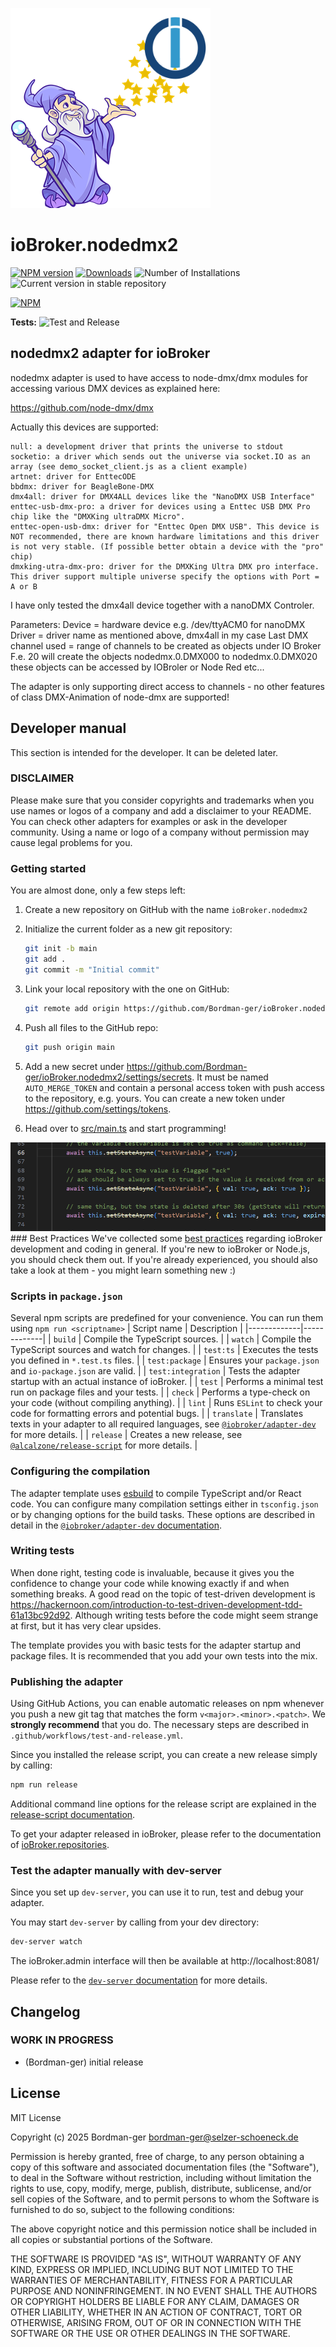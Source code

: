 ![Logo](admin/nodedmx2.png)
# ioBroker.nodedmx2

[![NPM version](https://img.shields.io/npm/v/iobroker.nodedmx2.svg)](https://www.npmjs.com/package/iobroker.nodedmx2)
[![Downloads](https://img.shields.io/npm/dm/iobroker.nodedmx2.svg)](https://www.npmjs.com/package/iobroker.nodedmx2)
![Number of Installations](https://iobroker.live/badges/nodedmx2-installed.svg)
![Current version in stable repository](https://iobroker.live/badges/nodedmx2-stable.svg)

[![NPM](https://nodei.co/npm/iobroker.nodedmx2.png?downloads=true)](https://nodei.co/npm/iobroker.nodedmx2/)

**Tests:** ![Test and Release](https://github.com/Bordman-ger/ioBroker.nodedmx2/workflows/Test%20and%20Release/badge.svg)

## nodedmx2 adapter for ioBroker

nodedmx adapter is used to have access to node-dmx/dmx modules for accessing various DMX devices as explained here: 

https://github.com/node-dmx/dmx

Actually this devices are supported:

    null: a development driver that prints the universe to stdout
    socketio: a driver which sends out the universe via socket.IO as an array (see demo_socket_client.js as a client example)
    artnet: driver for EnttecODE
    bbdmx: driver for BeagleBone-DMX
    dmx4all: driver for DMX4ALL devices like the "NanoDMX USB Interface"
    enttec-usb-dmx-pro: a driver for devices using a Enttec USB DMX Pro chip like the "DMXKing ultraDMX Micro".
    enttec-open-usb-dmx: driver for "Enttec Open DMX USB". This device is NOT recommended, there are known hardware limitations and this driver is not very stable. (If possible better obtain a device with the "pro" chip)
    dmxking-utra-dmx-pro: driver for the DMXKing Ultra DMX pro interface. This driver support multiple universe specify the options with Port = A or B

I have only tested the dmx4all device together with a nanoDMX Controler.

Parameters: 
Device = hardware device e.g.    /dev/ttyACM0     for nanoDMX
Driver = driver name as mentioned above,    dmx4all    in my case
Last DMX channel used = range of channels to be created as objects under IO Broker
F.e. 20 will create the objects nodedmx.0.DMX000 to nodedmx.0.DMX020 these objects can be accessed by IOBroler or Node Red etc...

The adapter is only supporting direct access to channels - no other features of class DMX-Animation of node-dmx are supported!

## Developer manual
This section is intended for the developer. It can be deleted later.

### DISCLAIMER

Please make sure that you consider copyrights and trademarks when you use names or logos of a company and add a disclaimer to your README.
You can check other adapters for examples or ask in the developer community. Using a name or logo of a company without permission may cause legal problems for you.

### Getting started

You are almost done, only a few steps left:
1. Create a new repository on GitHub with the name `ioBroker.nodedmx2`
1. Initialize the current folder as a new git repository:  
	```bash
	git init -b main
	git add .
	git commit -m "Initial commit"
	```
1. Link your local repository with the one on GitHub:  
	```bash
	git remote add origin https://github.com/Bordman-ger/ioBroker.nodedmx2
	```

1. Push all files to the GitHub repo:  
	```bash
	git push origin main
	```
1. Add a new secret under https://github.com/Bordman-ger/ioBroker.nodedmx2/settings/secrets. It must be named `AUTO_MERGE_TOKEN` and contain a personal access token with push access to the repository, e.g. yours. You can create a new token under https://github.com/settings/tokens.

1. Head over to [src/main.ts](src/main.ts) and start programming!

![alt text](image.png)### Best Practices
We've collected some [best practices](https://github.com/ioBroker/ioBroker.repositories#development-and-coding-best-practices) regarding ioBroker development and coding in general. If you're new to ioBroker or Node.js, you should
check them out. If you're already experienced, you should also take a look at them - you might learn something new :)

### Scripts in `package.json`
Several npm scripts are predefined for your convenience. You can run them using `npm run <scriptname>`
| Script name | Description |
|-------------|-------------|
| `build` | Compile the TypeScript sources. |
| `watch` | Compile the TypeScript sources and watch for changes. |
| `test:ts` | Executes the tests you defined in `*.test.ts` files. |
| `test:package` | Ensures your `package.json` and `io-package.json` are valid. |
| `test:integration` | Tests the adapter startup with an actual instance of ioBroker. |
| `test` | Performs a minimal test run on package files and your tests. |
| `check` | Performs a type-check on your code (without compiling anything). |
| `lint` | Runs `ESLint` to check your code for formatting errors and potential bugs. |
| `translate` | Translates texts in your adapter to all required languages, see [`@iobroker/adapter-dev`](https://github.com/ioBroker/adapter-dev#manage-translations) for more details. |
| `release` | Creates a new release, see [`@alcalzone/release-script`](https://github.com/AlCalzone/release-script#usage) for more details. |

### Configuring the compilation
The adapter template uses [esbuild](https://esbuild.github.io/) to compile TypeScript and/or React code. You can configure many compilation settings 
either in `tsconfig.json` or by changing options for the build tasks. These options are described in detail in the
[`@iobroker/adapter-dev` documentation](https://github.com/ioBroker/adapter-dev#compile-adapter-files).

### Writing tests
When done right, testing code is invaluable, because it gives you the 
confidence to change your code while knowing exactly if and when 
something breaks. A good read on the topic of test-driven development 
is https://hackernoon.com/introduction-to-test-driven-development-tdd-61a13bc92d92. 
Although writing tests before the code might seem strange at first, but it has very 
clear upsides.

The template provides you with basic tests for the adapter startup and package files.
It is recommended that you add your own tests into the mix.

### Publishing the adapter
Using GitHub Actions, you can enable automatic releases on npm whenever you push a new git tag that matches the form 
`v<major>.<minor>.<patch>`. We **strongly recommend** that you do. The necessary steps are described in `.github/workflows/test-and-release.yml`.

Since you installed the release script, you can create a new
release simply by calling:
```bash
npm run release
```
Additional command line options for the release script are explained in the
[release-script documentation](https://github.com/AlCalzone/release-script#command-line).

To get your adapter released in ioBroker, please refer to the documentation 
of [ioBroker.repositories](https://github.com/ioBroker/ioBroker.repositories#requirements-for-adapter-to-get-added-to-the-latest-repository).

### Test the adapter manually with dev-server
Since you set up `dev-server`, you can use it to run, test and debug your adapter.

You may start `dev-server` by calling from your dev directory:
```bash
dev-server watch
```

The ioBroker.admin interface will then be available at http://localhost:8081/

Please refer to the [`dev-server` documentation](https://github.com/ioBroker/dev-server#command-line) for more details.

## Changelog
<!--
	Placeholder for the next version (at the beginning of the line):
	### **WORK IN PROGRESS**
-->

### **WORK IN PROGRESS**
* (Bordman-ger) initial release

## License
MIT License

Copyright (c) 2025 Bordman-ger <bordman-ger@selzer-schoeneck.de>

Permission is hereby granted, free of charge, to any person obtaining a copy
of this software and associated documentation files (the "Software"), to deal
in the Software without restriction, including without limitation the rights
to use, copy, modify, merge, publish, distribute, sublicense, and/or sell
copies of the Software, and to permit persons to whom the Software is
furnished to do so, subject to the following conditions:

The above copyright notice and this permission notice shall be included in all
copies or substantial portions of the Software.

THE SOFTWARE IS PROVIDED "AS IS", WITHOUT WARRANTY OF ANY KIND, EXPRESS OR
IMPLIED, INCLUDING BUT NOT LIMITED TO THE WARRANTIES OF MERCHANTABILITY,
FITNESS FOR A PARTICULAR PURPOSE AND NONINFRINGEMENT. IN NO EVENT SHALL THE
AUTHORS OR COPYRIGHT HOLDERS BE LIABLE FOR ANY CLAIM, DAMAGES OR OTHER
LIABILITY, WHETHER IN AN ACTION OF CONTRACT, TORT OR OTHERWISE, ARISING FROM,
OUT OF OR IN CONNECTION WITH THE SOFTWARE OR THE USE OR OTHER DEALINGS IN THE
SOFTWARE.